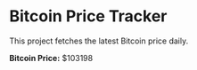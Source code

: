 # Bitcoin Price Tracker

This project fetches the latest Bitcoin price daily.

**Bitcoin Price:** $103198

